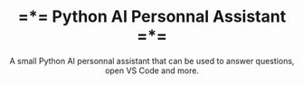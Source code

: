 <h1 align="center"> =*= Python AI Personnal Assistant =*= </h1>

<div align="center">
    A small Python AI personnal assistant that can be used to answer questions, open VS Code and more.
</div>

